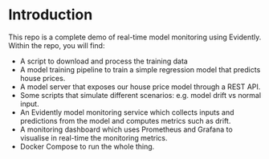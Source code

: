 # Introduction

This repo is a complete demo of real-time model monitoring using Evidently. Within the repo, you will find:

* A script to download and process the training data
* A model training pipeline to train a simple regression model that predicts house prices.
* A model server that exposes our house price model through a REST API.
* Some scripts that simulate different scenarios: e.g. model drift vs normal input.
* An Evidently model monitoring service which collects inputs and predictions from the model and computes metrics such as drift.
* A monitoring dashboard which uses Prometheus and Grafana to visualise in real-time the monitoring metrics.
* Docker Compose to run the whole thing.


